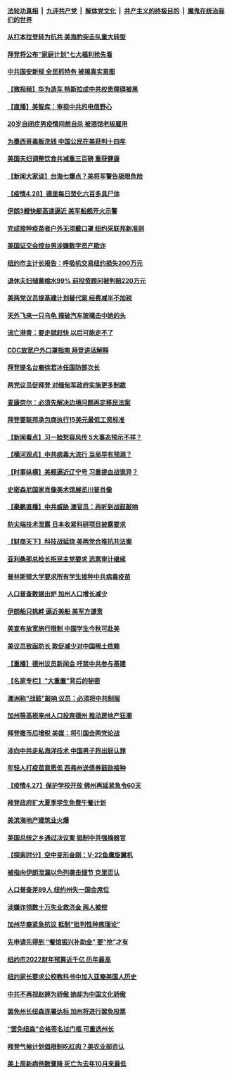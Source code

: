 ####  [法轮功真相](../../../../basic/blob/master/README.md?t=04290302) &nbsp;|&nbsp; [九评共产党](../../../../9ping.md/blob/master/README.md?t=04290302) &nbsp;|&nbsp; [解体党文化](../../../../jtdwh.md/blob/master/README.md?t=04290302)  &nbsp;|&nbsp; [共产主义的终极目的](../../../../gczydzjmd.md/blob/master/README.md?t=04290302) &nbsp;|&nbsp; [魔鬼在统治我们的世界](../../../../mgztzwmdsj.md/blob/master/README.md?t=04290302) 

#### [从打本拉登转为抗共 美海豹突击队重大转型](../pages/nsc412/n12911674.md?t=04290302) 

#### [拜登将公布“家庭计划”七大福利抢先看](../pages/nsc412/n12911451.md?t=04290302) 

#### [中共国安新规 全民抓特务 被揭真实意图](../pages/nsc412/n12911615.md?t=04290302) 

#### [【微视频】华为造车 特斯拉成中共权贵障碍被黑](../pages/nsc412/n12911442.md?t=04290302) 

#### [【直播】美智库：审视中共的电信野心](../pages/nsc412/n12904508.md?t=04290302) 

#### [20岁自闭症男疫情间想自杀 被酒馆老板雇用](../pages/nsc412/n12911354.md?t=04290302) 

#### [为墨西哥毒贩洗钱 中国公民在美获判十四年](../pages/nsc412/n12911420.md?t=04290302) 

#### [美国夫妇调整饮食共减重三百磅 重获健康](../pages/nsc412/n12910689.md?t=04290302) 

#### [【新闻大家谈】台海七爆点？美将军警告极限危险](../pages/nsc412/n12911129.md?t=04290302) 

#### [【疫情4.28】德里每日焚化六百多具尸体](../pages/nsc412/n12910652.md?t=04290302) 

#### [伊朗3艘快艇高速逼近 美军船舰开火示警](../pages/nsc412/n12910869.md?t=04290302) 

#### [完成接种疫苗者户外无须戴口罩  纽约采联邦新准则](../pages/nsc412/n12910176.md?t=04290302) 

#### [美国证交会控台男涉嫌数字资产欺诈](../pages/nsc412/n12910207.md?t=04290302) 

#### [纽约市主计长报告：呼吸机交易纽约损失200万元](../pages/nsc412/n12910121.md?t=04290302) 

#### [退休夫妇储蓄缩水99% 前投资顾问被判赔220万元](../pages/nsc412/n12910124.md?t=04290302) 

#### [美两党议员提基建计划替代案 经费减半不加税](../pages/nsc412/n12910108.md?t=04290302) 

#### [天外飞来一只乌龟 撞破汽车玻璃击中她的头](../pages/nsc412/n12910157.md?t=04290302) 

#### [流亡港青：要走就赶快 以后可能走不了](../pages/nsc412/n12910232.md?t=04290302) 

#### [CDC放宽户外口罩指南 拜登讲话解释](../pages/nsc412/n12909515.md?t=04290302) 

#### [拜登提名台裔徐若冰任国防部次长](../pages/nsc412/n12909118.md?t=04290302) 

#### [两党议员促拜登 对缅甸军政府实施更多制裁](../pages/nsc412/n12910015.md?t=04290302) 

#### [麦康奈尔：必须先解决边境问题再定移民法案](../pages/nsc412/n12909930.md?t=04290302) 

#### [拜登要联邦承包商执行15美元最低工资标准](../pages/nsc412/n12909917.md?t=04290302) 

#### [【新闻看点】习一脸愁容风传 5大事态预示不祥？](../pages/nsc412/n12909414.md?t=04290302) 

#### [【横河观点】中共病毒大流行 当局早有预测？](../pages/nsc412/n12909690.md?t=04290302) 

#### [【时事纵横】美舰逼近辽宁号 习重提血战诡异？](../pages/nsc412/n12909644.md?t=04290302) 

#### [史密森尼国家肖像美术馆展览川普肖像](../pages/nsc412/n12909726.md?t=04290302) 

#### [【秦鹏直播】中共威胁 澳官员：再听到战鼓敲响](../pages/nsc412/n12909661.md?t=04290302) 

#### [防尖端技术泄露 日本收紧科研项目披露要求](../pages/nsc412/n12909499.md?t=04290302) 

#### [【财商天下】科技战延烧 美两党合推抗共法案](../pages/nsc412/n12908991.md?t=04290302) 

#### [亚利桑那总检长拒民主党要求 选票审计继续](../pages/nsc412/n12909573.md?t=04290302) 

#### [普林斯顿大学要求所有学生接种中共病毒疫苗](../pages/nsc412/n12909578.md?t=04290302) 

#### [人口普查数据出炉 加州人口增长减少](../pages/nsc412/n12909485.md?t=04290302) 

#### [伊朗船只挑衅 逼近美船 美军方谴责](../pages/nsc412/n12909348.md?t=04290302) 

#### [美宣布放宽旅行限制 中国学生今秋可赴美](../pages/nsc412/n12909172.md?t=04290302) 

#### [美议员致函防长 敦促减少对中国稀土依赖](../pages/nsc412/n12909301.md?t=04290302) 

#### [【重播】德州议员新闻会 吁禁中共参与基建](../pages/nsc412/n12895830.md?t=04290302) 

#### [【名家专栏】“大重置”背后的秘密](../pages/nsc412/n12908698.md?t=04290302) 

#### [澳洲称“战鼓”敲响 议员：必须将中共制服](../pages/nsc412/n12909128.md?t=04290302) 

#### [加州等高税率州人口投奔德州 推动房地产狂潮](../pages/nsc412/n12909073.md?t=04290302) 

#### [拜登撒币后增税 美媒：将引国会两党论战](../pages/nsc412/n12908686.md?t=04290302) 

#### [涉向中共走私海洋技术 中国男子将出庭认罪](../pages/nsc412/n12909141.md?t=04290302) 

#### [年轻人打疫苗意愿低 西弗州送债券鼓励接种](../pages/nsc412/n12908898.md?t=04290302) 

#### [【疫情4.27】保护学校开放 佛州再延紧急令60天](../pages/nsc412/n12908256.md?t=04290302) 

#### [拜登政府扩大夏季学生免费午餐计划](../pages/nsc412/n12908830.md?t=04290302) 

#### [美滨海地产建筑业火爆](../pages/nsc412/n12908799.md?t=04290302) 

#### [美国总统之乡通过决议案 抵制中共强摘器官](../pages/nsc412/n12908242.md?t=04290302) 

#### [【探索时分】空中变形金刚：V-22鱼鹰旋翼机](../pages/nsc412/n12907013.md?t=04290302) 

#### [被指向伊朗泄漏以色列袭击细节 克里否认](../pages/nsc412/n12908112.md?t=04290302) 

#### [人口普查差89人 纽约州失一国会席位](../pages/nsc412/n12907769.md?t=04290302) 

#### [涉嫌诈领数十万失业救济金 两人被控](../pages/nsc412/n12907835.md?t=04290302) 

#### [加州华裔紧急抗议 抵制“批判性种族理论”](../pages/nsc412/n12907966.md?t=04290302) 

#### [先申请先得到 “餐馆振兴补助金” 要“抢”才有](../pages/nsc412/n12907941.md?t=04290302) 

#### [纽约市2022财年预算近千亿  历年最高](../pages/nsc412/n12907763.md?t=04290302) 

#### [纽约家长要求公校教科书中加入亚裔美国人历史](../pages/nsc412/n12907830.md?t=04290302) 

#### [中共不再视赵婷为骄傲 她却为中国文化骄傲](../pages/nsc412/n12907553.md?t=04290302) 

#### [罢免州长纽森连署达标 加州将进行罢免投票](../pages/nsc412/n12907654.md?t=04290302) 

#### [“罢免纽森”合格签名过门槛 可重选州长](../pages/nsc412/n12907691.md?t=04290302) 

#### [拜登气候计划倡限制吃红肉？美农业部否认](../pages/nsc412/n12907444.md?t=04290302) 

#### [美上周新病例数骤降 死亡为去年10月来最低](../pages/nsc412/n12907391.md?t=04290302) 

